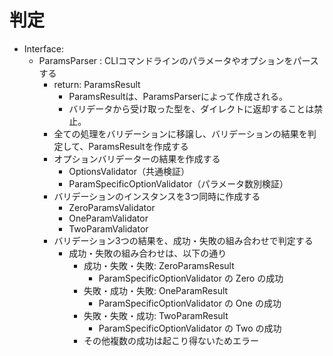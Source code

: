 
# 判定

- Interface:
  - ParamsParser : CLIコマンドラインのパラメータやオプションをパースする
    - return: ParamsResult
      - ParamsResultは、ParamsParserによって作成される。
      - バリデータから受け取った型を、ダイレクトに返却することは禁止。
    - 全ての処理をバリデーションに移譲し、バリデーションの結果を判定して、ParamsResultを作成する
    - オプションバリデーターの結果を作成する
      - OptionsValidator（共通検証）
      - ParamSpecificOptionValidator（パラメータ数別検証）
    - バリデーションのインスタンスを3つ同時に作成する
      - ZeroParamsValidator
      - OneParamValidator
      - TwoParamValidator
    - バリデーション3つの結果を、成功・失敗の組み合わせで判定する
      - 成功・失敗の組み合わせは、以下の通り
        - 成功・失敗・失敗: ZeroParamsResult
          - ParamSpecificOptionValidator の Zero の成功
        - 失敗・成功・失敗: OneParamResult
          - ParamSpecificOptionValidator の One の成功
        - 失敗・失敗・成功: TwoParamResult
          - ParamSpecificOptionValidator の Two の成功
        - その他複数の成功は起こり得ないためエラー
